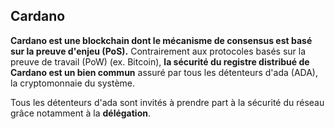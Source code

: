 ## Cardano

**Cardano est une blockchain dont le mécanisme de consensus est basé sur la preuve d'enjeu (PoS).** Contrairement aux protocoles basés sur la preuve de travail (PoW) (ex. Bitcoin), **la sécurité du registre distribué de Cardano est un bien commun** assuré par tous les détenteurs d'ada (ADA), la cryptomonnaie du système.

Tous les détenteurs d'ada sont invités à prendre part à la sécurité du réseau grâce notamment à la **délégation**.

